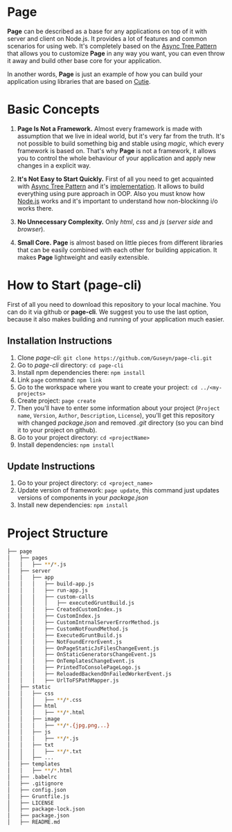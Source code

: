 # Page

**Page** can be described as a base for any applications on top of it with server and client on Node.js. It provides a lot of features and common scenarios for using web. It's completely based on the [Async Tree Pattern](https://github.com/Guseyn/async-tree-patern/blob/master/Async_Tree_Patern.pdf) that allows you to customize **Page** in any way you want, you can even throw it away and build other base core for your application.

In another words, **Page** is just an example of how you can build your application using libraries that are based on [Cutie](https://github.com/Guseyn/cutie).

# Basic Concepts

1. **Page Is Not a Framework.** Almost every framework is made with assumption that we live in ideal world, but it's very far from the truth. It's not possible to build something big and stable using *magic*, which every framework is based on. That's why **Page** is not a framework, it allows you to control the whole behaviour of your application and apply new changes in a explicit way.

2. **It's Not Easy to Start Quickly.** First of all you need to get acquainted with [Async Tree Pattern](https://github.com/Guseyn/async-tree-patern/blob/master/Async_Tree_Patern.pdf) and it's [implementation](https://github.com/Guseyn/cutie). It allows to build everything using pure approach in OOP.  Also you must know how [Node.js](https://nodejs.org/en/docs/) works and it's important to understand how non-blockinng i/o works there.

3. **No Unnecessary Complexity.** Only *html*, *css* and *js* (*server side* and *browser*).

4. **Small Core.** **Page** is almost based on little pieces from different libraries that can be easily combined with each other for building appication. It makes **Page** lightweight and easily extensible. 

# How to Start (page-cli)

First of all you need to download this repository to your local machine. You can do it via github or **page-cli**. We suggest you to use the last option, because it also makes building and running of your application much easier.

## Installation Instructions

1. Clone *page-cli*: `git clone https://github.com/Guseyn/page-cli.git`
2. Go to *page-cli* directory: `cd page-cli`
3. Install npm dependencies there: `npm install`
4. Link `page` command: `npm link`
5. Go to the workspace where you want to create your project: `cd ../<my-projects>`
6. Create project: `page create`
7. Then you'll have to enter some information about your project (`Project name`, `Version`, `Author`, `Description`, `License`), you'll get this repository with changed *package.json*  and removed *.git* directory (so you can bind it to your project on github).
8. Go to your project directory: `cd <projectName>`
9. Install dependencies: `npm install`

## Update Instructions

1. Go to your project directory: `cd <project_name>`
2. Update version of framework: `page update`, this command just updates versions of components in your *package.json*
3. Install new dependencies: `npm install`

# Project Structure

```bash
├── page
│   ├── pages
│   │   ├── **/*.js
│   ├── server
│   │   ├── app
│   │   │   ├── build-app.js 
│   │   │   ├── run-app.js
│   │   │   ├── custom-calls
│   │   │   │   ├── executedGruntBuild.js
│   │   │   ├── CreatedCustomIndex.js
│   │   │   ├── CustomIndex.js
│   │   │   ├── CustomIntrnalServerErrorMethod.js
│   │   │   ├── CustomNotFoundMethod.js
│   │   │   ├── ExecutedGruntBuild.js
│   │   │   ├── NotFoundErrorEvent.js
│   │   │   ├── OnPageStaticJsFilesChangeEvent.js
│   │   │   ├── OnStaticGeneratorsChangeEvent.js
│   │   │   ├── OnTemplatesChangeEvent.js
│   │   │   ├── PrintedToConsolePageLogo.js
│   │   │   ├── ReloadedBackendOnFailedWorkerEvent.js
│   │   │   ├── UrlToFSPathMapper.js
│   ├── static
│   │   ├── css
│   │   │   ├── **/*.css
│   │   ├── html
│   │   │   ├── **/*.html
│   │   ├── image
│   │   │   ├── **/*.{jpg,png,..}
│   │   ├── js
│   │   │   ├── **/*.js
│   │   ├── txt
│   │   │   ├── **/*.txt
│   │   ├── ...
│   ├── templates
│   │   ├── **/*.html
│   ├── .babelrc
│   ├── .gitignore
│   ├── config.json
│   ├── Gruntfile.js
│   ├── LICENSE
│   ├── package-lock.json
│   ├── package.json
│   ├── README.md
```

